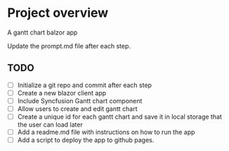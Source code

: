# Project overview
A gantt chart balzor app

Update the prompt.md file after each step.

## TODO 
- [ ] Initialize a git repo and commit after each step
- [ ] Create a new blazor client app
- [ ] Include Syncfusion Gantt chart component
- [ ] Allow users to create and edit gantt chart
- [ ] Create a unique id for each gantt chart and save it in local storage that the user can load later
- [ ] Add a readme.md file with instructions on how to run the app
- [ ] Add a script to deploy the app to github pages.